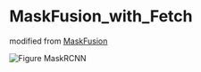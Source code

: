 # MaskFusion_with_Fetch
  
  modified from [MaskFusion](https://github.com/martinruenz/maskfusion)
  
  ![Figure MaskRCNN](https://github.com/ZEUP330/MaskFusion_with_Fetch/tree/master/figures/maskfusion_6coke_can.jpg)
